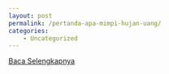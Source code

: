 ```yaml
---
layout: post
permalink: /pertanda-apa-mimpi-hujan-uang/
categories:
    - Uncategorized
---
```


[Baca Selengkapnya](/01)
